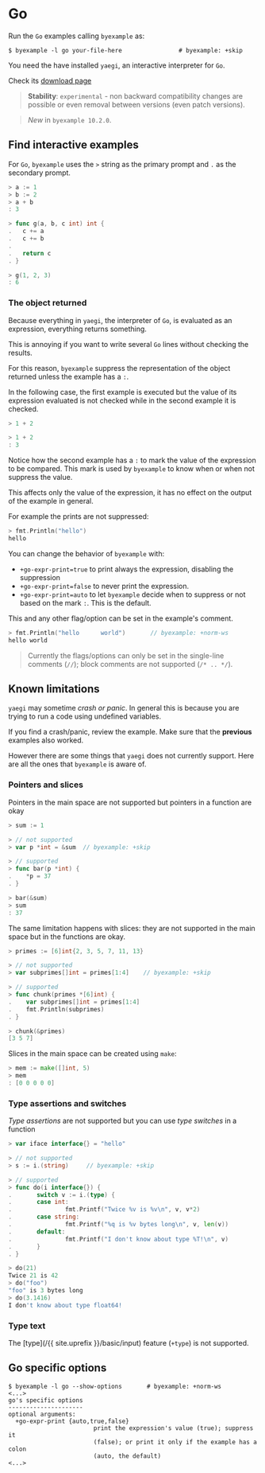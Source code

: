 # Go

Run the `Go` examples calling `byexample` as:

```shell
$ byexample -l go your-file-here                # byexample: +skip
```

You need the have installed `yaegi`, an interactive interpreter
for `Go`.

Check its [download page](https://github.com/traefik/yaegi)

> **Stability**: ``experimental`` - non backward compatibility changes are
> possible or even removal between versions (even patch versions).

> *New* in ``byexample 10.2.0``.

## Find interactive examples

For ``Go``, ``byexample`` uses the ``>`` string as the primary prompt
and ``.`` as the secondary prompt.


```go
> a := 1
> b := 2
> a + b
: 3

> func g(a, b, c int) int {
.   c += a
.   c += b
.
.   return c
. }

> g(1, 2, 3)
: 6
```

### The object returned

Because everything in `yaegi`, the interpreter of `Go`, is evaluated
as an expression, everything returns something.

This is annoying if you want to write several ``Go`` lines without checking
the results.

For this reason, ``byexample`` suppress the representation of the object
returned unless the example has a ``:``.

In the following case, the first example is executed but the value of
its expression evaluated is not checked while in the second example
it is checked.

```go
> 1 + 2

> 1 + 2
: 3
```

Notice how the second example has a `:` to mark the value of the
expression to be compared. This mark is used by `byexample` to know when
or when not suppress the value.

This affects only the value of the expression, it has no effect on the
output of the example in general.

For example the prints are not suppressed:

```go
> fmt.Println("hello")
hello
```

You can change the behavior of `byexample` with:

 - `+go-expr-print=true` to print always the expression, disabling the
suppression
 - `+go-expr-print=false` to never print the expression.
 - `+go-expr-print=auto` to let `byexample` decide when to suppress or
not based on the mark `:`. This is the default.

This and any other flag/option can be set in the example's comment.

```go
> fmt.Println("hello      world")       // byexample: +norm-ws
hello world
```

> Currently the flags/options can only be set in the single-line
> comments (`//`); block comments are not supported (`/* .. */`).

## Known limitations

`yaegi` may sometime *crash or panic*. In general this is because you are
trying to run a code using undefined variables.

If you find a crash/panic, review the example. Make sure that the
**previous** examples also worked.

However there are some things that `yaegi` does not currently support.
Here are all the ones that `byexample` is aware of.

### Pointers and slices

Pointers in the main space are not supported but pointers in a function
are okay

```go
> sum := 1

> // not supported
> var p *int = &sum  // byexample: +skip

> // supported
> func bar(p *int) {
.    *p = 37
. }

> bar(&sum)
> sum
: 37
```

The same limitation happens with slices: they are not supported in the
main space but in the functions are okay.

```go
> primes := [6]int{2, 3, 5, 7, 11, 13}

> // not supported
> var subprimes[]int = primes[1:4]    // byexample: +skip

> // supported
> func chunk(primes *[6]int) {
.    var subprimes[]int = primes[1:4]
.    fmt.Println(subprimes)
. }

> chunk(&primes)
[3 5 7]
```

Slices in the main space can be created using `make`:

```go
> mem := make([]int, 5)
> mem
: [0 0 0 0 0]
```

### Type assertions and switches

*Type assertions* are not supported but you can use *type switches*
in a function

```go
> var iface interface{} = "hello"

> // not supported
> s := i.(string)     // byexample: +skip

> // supported
> func do(i interface{}) {
.       switch v := i.(type) {
.       case int:
.               fmt.Printf("Twice %v is %v\n", v, v*2)
.       case string:
.               fmt.Printf("%q is %v bytes long\n", v, len(v))
.       default:
.               fmt.Printf("I don't know about type %T!\n", v)
.       }
. }

> do(21)
Twice 21 is 42
> do("foo")
"foo" is 3 bytes long
> do(3.1416)
I don't know about type float64!
```

### Type text

The [type](/{{ site.uprefix }}/basic/input)
feature (`+type`) is not supported.

## Go specific options

```shell
$ byexample -l go --show-options       # byexample: +norm-ws
<...>
go's specific options
---------------------
optional arguments:
  +go-expr-print {auto,true,false}
                        print the expression's value (true); suppress it
                        (false); or print it only if the example has a colon
                        (auto, the default)
<...>
```
